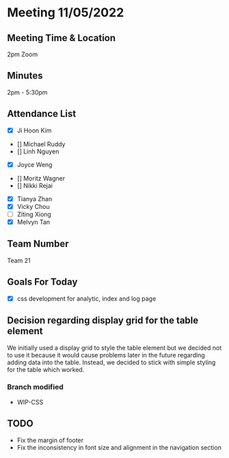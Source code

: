 # Meeting 11/05/2022

## Meeting Time & Location
2pm Zoom

## Minutes
2pm - 5:30pm

## Attendance List
- [x] Ji Hoon Kim
- [] Michael Ruddy
- [] Linh Nguyen
- [x] Joyce Weng
- [] Moritz Wagner
- [] Nikki Rejai
- [x] Tianya Zhan
- [x] Vicky Chou
- [ ]  Ziting Xiong 
- [x]  Melvyn Tan

## Team Number
Team 21

## Goals For Today
- [x] css development for analytic, index and log page

## Decision regarding display grid for the table element
We initially used a display grid to style the table element but we decided not to use it because it would cause problems later in the future regarding adding data into the table. Instead, we decided to stick with simple styling for the table which worked.

### Branch modified
- WIP-CSS

## TODO
- Fix the margin of footer
- Fix the inconsistency in font size and alignment in the navigation section
